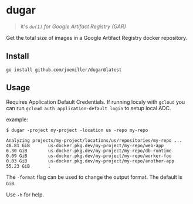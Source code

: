 # dugar

> it's *`du(1)` for Google Artifact Registry (GAR)*

Get the total size of images in a Google Artifact Registry docker repository.

## Install

`go install github.com/joemiller/dugar@latest`

## Usage

Requires Application Default Credentials. If running localy with `gcloud` you can run `gcloud auth application-default login` to setup local ADC.

example:

```console
$ dugar -project my-project -location us -repo my-repo

Analyzing projects/my-project/locations/us/repositories/my-repo ...
48.81 GiB       us-docker.pkg.dev/my-project/my-repo/web-app
6.30 GiB        us-docker.pkg.dev/my-project/my-repo/db-runtime
0.09 GiB        us-docker.pkg.dev/my-project/my-repo/worker-foo
0.03 GiB        us-docker.pkg.dev/my-project/my-repo/another-app
55.23 GiB       .
```

The `-format` flag can be used to change the output format. The default is `GiB`.

Use `-h` for help.
